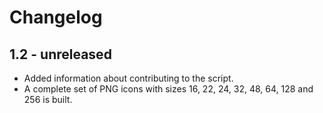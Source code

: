 Changelog
=========

1.2 - unreleased
-----------------------

  * Added information about contributing to the script.
  * A complete set of PNG icons with sizes 16, 22, 24, 32, 48, 64, 128 and 256 is built.
